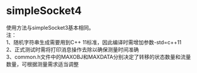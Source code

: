 # simpleSocket4  
使用方法与simpleSocket3基本相同。  
注：  
1、随机字符串生成需要用到C++ 11标准，因此编译时需增加参数-std=c++11  
2、正式测试时需将打印消息操作去除以确保测量时间准确  
3、common.h文件中的MAXOBJ和MAXDATA分别决定了转移的状态数量和流量数量，可根据测量需求适当调整  
